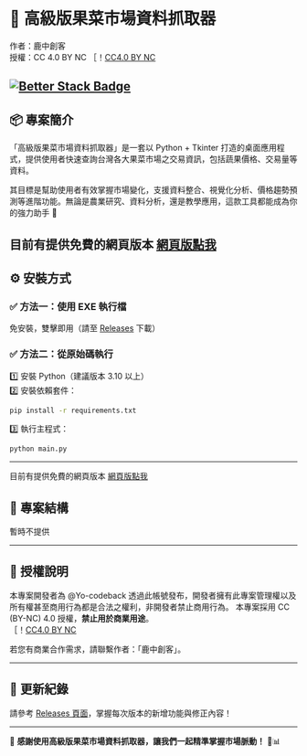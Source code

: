 
# 🥕 高級版果菜市場資料抓取器  

作者：鹿中創客  
授權：CC 4.0 BY NC ［！[CC4.0 BY NC](https://creativecommons.org/licenses/by-nc/4.0/)

[![Better Stack Badge](https://uptime.betterstack.com/status-badges/v3/monitor/1xu1o.svg)](https://uptime.betterstack.com/?utm_source=status_badge)
---

## 📦 專案簡介  

「高級版果菜市場資料抓取器」是一套以 Python + Tkinter 打造的桌面應用程式，提供使用者快速查詢台灣各大果菜市場之交易資訊，包括蔬果價格、交易量等資料。  

其目標是幫助使用者有效掌握市場變化，支援資料整合、視覺化分析、價格趨勢預測等進階功能。無論是農業研究、資料分析，還是教學應用，這款工具都能成為你的強力助手 🌟

目前有提供免費的網頁版本 [網頁版點我](https://backup0821.github.io/Better-vegetable-catcher/WEB/)
---

## ⚙️ 安裝方式  

### ✅ 方法一：使用 EXE 執行檔  
免安裝，雙擊即用（請至 [Releases](https://github.com/backup0821/Better-vegetable-catcher/releases) 下載）

### ✅ 方法二：從原始碼執行  
1️⃣ 安裝 Python（建議版本 3.10 以上）  
2️⃣ 安裝依賴套件：  
```bash
pip install -r requirements.txt
```

3️⃣ 執行主程式：  
```bash
python main.py
```

---

目前有提供免費的網頁版本 [網頁版點我](https://backup0821.github.io/Better-vegetable-catcher/WEB/)

## 📁 專案結構  

暫時不提供

---

## 📜 授權說明  

本專案開發者為 @Yo-codeback 透過此帳號發布，開發者擁有此專案管理權以及所有權甚至商用行為都是合法之權利，非開發者禁止商用行為。
本專案採用 CC (BY-NC) 4.0 授權，**禁止用於商業用途**。  
［！[CC4.0 BY NC](https://creativecommons.org/licenses/by-nc/4.0/)

若您有商業合作需求，請聯繫作者：「鹿中創客」。

---

## 🔔 更新紀錄  

請參考 [Releases 頁面](https://github.com/backup0821/Better-vegetable-catcher/releases)，掌握每次版本的新增功能與修正內容！

---

🌱 **感謝使用高級版果菜市場資料抓取器，讓我們一起精準掌握市場脈動！** 💪📊
```
